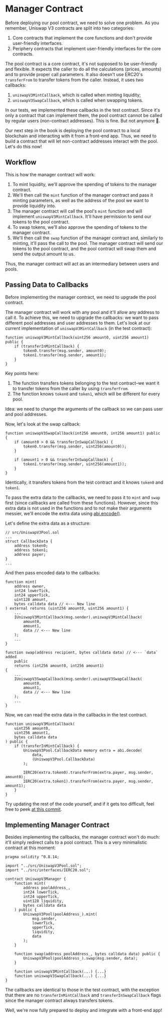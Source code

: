 # Manager Contract

Before deploying our pool contract, we need to solve one problem. As you remember, Uniswap V3 contracts are split into two categories:
1. Core contracts that implement the core functions and don't provide user-friendly interfaces.
2. Periphery contracts that implement user-friendly interfaces for the core contracts.

The pool contract is a core contract, it's not supposed to be user-friendly and flexible. It expects the caller to do all the calculations (prices, amounts) and to provide proper call parameters. It also doesn't use ERC20's `transferFrom` to transfer tokens from the caller. Instead, it uses two callbacks:
1. `uniswapV3MintCallback`, which is called when minting liquidity;
1. `uniswapV3SwapCallback`, which is called when swapping tokens.

In our tests, we implemented these callbacks in the test contract. Since it's only a contract that can implement them, the pool contract cannot be called by regular users (non-contract addresses). This is fine. But not anymore 🙂.

Our next step in the book is deploying the pool contract to a local blockchain and interacting with it from a front-end app. Thus, we need to build a contract that will let non-contract addresses interact with the pool. Let's do this now!

## Workflow

This is how the manager contract will work:
1. To mint liquidity, we'll approve the spending of tokens to the manager contract.
1. We'll then call the `mint` function of the manager contract and pass it minting parameters, as well as the address of the pool we want to provide liquidity into.
1. The manager contract will call the pool's `mint` function and will implement `uniswapV3MintCallback`. It'll have permission to send our tokens to the pool contract.
1. To swap tokens, we'll also approve the spending of tokens to the manager contract.
1. We'll then call the `swap` function of the manager contract and, similarly to minting, it'll pass the call to the pool.
The manager contract will send our tokens to the pool contract, and the pool contract will swap them and send the output amount to us.

Thus, the manager contract will act as an intermediary between users and pools.

## Passing Data to Callbacks

Before implementing the manager contract, we need to upgrade the pool contract.

The manager contract will work with any pool and it'll allow any address to call it. To achieve this, we need to upgrade the callbacks: we want to pass different pool addresses and user addresses to them. Let's look at our current implementation of `uniswapV3MintCallback` (in the test contract):
```solidity
function uniswapV3MintCallback(uint256 amount0, uint256 amount1) public {
    if (transferInMintCallback) {
        token0.transfer(msg.sender, amount0);
        token1.transfer(msg.sender, amount1);
    }
}
```

Key points here:
1. The function transfers tokens belonging to the test contract–we want it to transfer tokens from the caller by using `transferFrom`.
1. The function knows `token0` and `token1`, which will be different for every pool.

Idea: we need to change the arguments of the callback so we can pass user and pool addresses.

Now, let's look at the swap callback:
```solidity
function uniswapV3SwapCallback(int256 amount0, int256 amount1) public {
    if (amount0 > 0 && transferInSwapCallback) {
        token0.transfer(msg.sender, uint256(amount0));
    }

    if (amount1 > 0 && transferInSwapCallback) {
        token1.transfer(msg.sender, uint256(amount1));
    }
}
```

Identically, it transfers tokens from the test contract and it knows `token0` and `token1`.

To pass the extra data to the callbacks, we need to pass it to `mint` and `swap` first (since callbacks are called from these functions). However, since this extra data is not used in the functions and to not make their arguments messier, we'll encode the extra data using [abi.encode()](https://docs.soliditylang.org/en/latest/units-and-global-variables.html?highlight=abi.encode#abi-encoding-and-decoding-functions).

Let's define the extra data as a structure:
```solidity
// src/UniswapV3Pool.sol
...
struct CallbackData {
    address token0;
    address token1;
    address payer;
}
...
```

And then pass encoded data to the callbacks:
```solidity
function mint(
    address owner,
    int24 lowerTick,
    int24 upperTick,
    uint128 amount,
    bytes calldata data // <--- New line
) external returns (uint256 amount0, uint256 amount1) {
    ...
    IUniswapV3MintCallback(msg.sender).uniswapV3MintCallback(
        amount0,
        amount1,
        data // <--- New line
    );
    ...
}

function swap(address recipient, bytes calldata data) // <--- `data` added
    public
    returns (int256 amount0, int256 amount1)
{
    ...
    IUniswapV3SwapCallback(msg.sender).uniswapV3SwapCallback(
        amount0,
        amount1,
        data // <--- New line
    );
    ...
}
```

Now, we can read the extra data in the callbacks in the test contract.
```solidity
function uniswapV3MintCallback(
    uint256 amount0,
    uint256 amount1,
    bytes calldata data
) public {
    if (transferInMintCallback) {
        UniswapV3Pool.CallbackData memory extra = abi.decode(
            data,
            (UniswapV3Pool.CallbackData)
        );

        IERC20(extra.token0).transferFrom(extra.payer, msg.sender, amount0);
        IERC20(extra.token1).transferFrom(extra.payer, msg.sender, amount1);
    }
}
```

Try updating the rest of the code yourself, and if it gets too difficult, feel free to peek [at this commit](https://github.com/Jeiwan/uniswapv3-code/commit/cda23134fd12a190aaeebe718786545621e16c0e).

## Implementing Manager Contract

Besides implementing the callbacks, the manager contract won't do much: it'll simply redirect calls to a pool contract. This is a very minimalistic contract at this moment:
```solidity
pragma solidity ^0.8.14;

import "../src/UniswapV3Pool.sol";
import "../src/interfaces/IERC20.sol";

contract UniswapV3Manager {
    function mint(
        address poolAddress_,
        int24 lowerTick,
        int24 upperTick,
        uint128 liquidity,
        bytes calldata data
    ) public {
        UniswapV3Pool(poolAddress_).mint(
            msg.sender,
            lowerTick,
            upperTick,
            liquidity,
            data
        );
    }

    function swap(address poolAddress_, bytes calldata data) public {
        UniswapV3Pool(poolAddress_).swap(msg.sender, data);
    }

    function uniswapV3MintCallback(...) {...}
    function uniswapV3SwapCallback(...) {...}
}
```

The callbacks are identical to those in the test contract, with the exception that there are no `transferInMintCallback` and `transferInSwapCallback` flags since the manager contract always transfers tokens.

Well, we're now fully prepared to deploy and integrate with a front-end app!